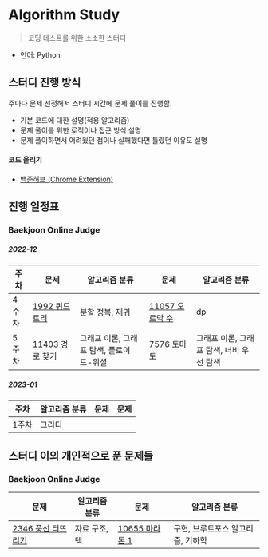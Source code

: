 # Algorithm Study

> 코딩 테스트를 위한 소소한 스터디
- 언어: Python

## 스터디 진행 방식

주마다 문제 선정해서 스터디 시간에 문제 풀이를 진행함.

- 기본 코드에 대한 설명(적용 알고리즘)
- 문제 풀이를 위한 로직이나 접근 방식 설명
- 문제 풀이하면서 어려웠던 점이나 실패했다면 틀렸던 이유도 설명

#### 코드 올리기
- [백준허브 (Chrome Extension)](https://velog.io/@flaxinger/%EB%B0%B1%EC%A4%80%ED%97%88%EB%B8%8C-%EC%82%AC%EC%9A%A9-%EB%B0%A9%EB%B2%95)

## 진행 일정표

### Baekjoon Online Judge

##### 2022-12

| **주차** |  **문제** |  **알고리즘 분류** |  **문제** |  **알고리즘 분류** |
| -------- | --------- | ------------------- | --------- | ------------------ | 
| 4주차    | [1992 쿼드트리](https://github.com/g16rim/algorithm_study/tree/master/%EB%B0%B1%EC%A4%80/Silver/1992.%E2%80%85%EC%BF%BC%EB%93%9C%ED%8A%B8%EB%A6%AC) | 분할 정복, 재귀 | [11057 오르막 수](https://github.com/g16rim/algorithm_study/tree/master/%EB%B0%B1%EC%A4%80/Silver/11057.%E2%80%85%EC%98%A4%EB%A5%B4%EB%A7%89%E2%80%85%EC%88%98) |dp|
|5주차|[11403 경로 찾기](https://github.com/g16rim/algorithm_study/tree/master/%EB%B0%B1%EC%A4%80/Silver/11403.%E2%80%85%EA%B2%BD%EB%A1%9C%E2%80%85%EC%B0%BE%EA%B8%B0)|그래프 이론, 그래프 탐색, 플로이드-워셜|[7576 토마토](https://github.com/g16rim/algorithm_study/tree/master/%EB%B0%B1%EC%A4%80/Gold/7576.%E2%80%85%ED%86%A0%EB%A7%88%ED%86%A0)|그래프 이론, 그래프 탐색, 너비 우선 탐색|

##### 2023-01

| **주차** |  **알고리즘 분류** | **문제** | **문제** |
| -------- | ------------------ | -------- | -------- |
| 1주차 | 그리디 | | |

## 스터디 이외 개인적으로 푼 문제들

### Baekjoon Online Judge

| **문제** | **알고리즘 분류** | **문제** | **알고리즘 분류** |
| -------- | ------------------ | -------- | ----------------- |
|[2346 풍선 터뜨리기](https://github.com/g16rim/algorithm_study/tree/master/%EB%B0%B1%EC%A4%80/Silver/2346.%E2%80%85%ED%92%8D%EC%84%A0%E2%80%85%ED%84%B0%EB%9C%A8%EB%A6%AC%EA%B8%B0)|자료 구조, 덱|[10655 마라톤 1](https://github.com/g16rim/algorithm_study/tree/master/%EB%B0%B1%EC%A4%80/Silver/10655.%E2%80%85%EB%A7%88%EB%9D%BC%ED%86%A4%E2%80%851)|구현, 브루트포스 알고리즘, 기하학|
